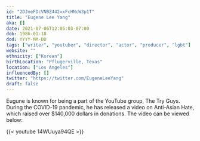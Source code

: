 ```yaml
---
id: "2DJneFDcVNBZ442xxFcHNcW3p1T"
title: "Eugene Lee Yang"
aka: []
date: 2021-07-06T12:05:03-07:00
dob: 1986-01-18
dod: YYYY-MM-DD
tags: ["writer", "youtuber", "director", "actor", "producer", "lgbt"]
website: ""
ethnicity: ["Korean"]
birthLocation: "Pflugerville, Texas"
location: ["Los Angeles"]
influencedBy: []
twitter: "https://twitter.com/EugeneLeeYang"
draft: false
---
```


Eugune is known for being a part of the YouTube group, The Try Guys. During the
COVID-19 pandemic, he has released a video on Anti-Asian Hate, which raised over
$140,000 dollars in donations. The video can be viewed below:

{{< youtube 14WUuya94QE >}}
